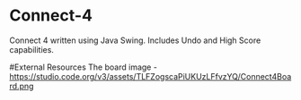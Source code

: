 # Connect-4
Connect 4 written using Java Swing. Includes Undo and High Score capabilities.
  
  #External Resources
  The board image - https://studio.code.org/v3/assets/TLFZogscaPiUKUzLFfvzYQ/Connect4Board.png


